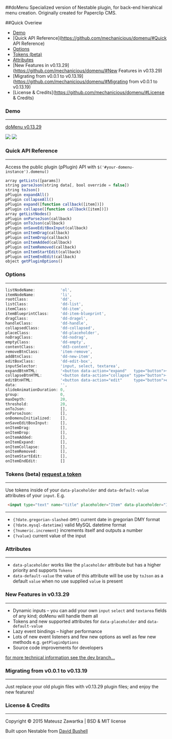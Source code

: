 ##doMenu
Specialized version of Nestable plugin, for back-end hierahical menu creation.
Originally created for Paperclip CMS.

##Quick Overiew
- [Demo](https://github.com/mechanicious/domenu/#Demo)
- [Quick API Reference](https://github.com/mechanicious/domenu/#Quick API Reference)
- [Options](https://github.com/mechanicious/domenu/#Options)
- [Tokens (beta)](https://github.com/mechanicious/domenu/#Tokens (beta))
- [Attributes](https://github.com/mechanicious/domenu/#Attributes)
- [New Features in v0.13.29](https://github.com/mechanicious/domenu/#New Features in v0.13.29)
- [Migrating from v0.0.1 to v0.13.19](https://github.com/mechanicious/domenu/#Migrating from v0.0.1 to v0.13.19)
- [License & Credits](https://github.com/mechanicious/domenu/#License & Credits)

### Demo
---
[doMenu v0.13.29](http://mechanicious.github.io/domenu/)

[![](https://github.com/mechanicious/domenu/blob/gh-pages/domenu-0.0.1-gif.gif?raw=true)](http://mechanicious.github.io/domenu/)
[![](https://raw.githubusercontent.com/mechanicious/domenu/gh-pages/do-menu-events.gif)](http://mechanicious.github.io/domenu/)


### Quick API Reference
---
Access the public plugin (pPlugin) API with `$('#your-domenu-instance').domenu()`
```js
array getLists([params])
string parseJson(string data[, bool override = false])
string toJson()
pPlugin expandAll()
pPlugin collapseAll()
pPlugin expand([function callback([item])])
pPlugin collapse([function callback([item])])
array getListNodes()
pPlugin onParseJson(callback)
pPlugin onToJson(callback)
pPlugin onSaveEditBoxInput(callback)
pPlugin onItemDrag(callback)
pPlugin onItemDrop(callback)
pPlugin onItemAdded(callback)
pPlugin onItemRemoved(callback)
pPlugin onItemStartEdit(callback)
pPlugin onItemEndEdit(callback)
object getPluginOptions()
```

### Options
---
```js
listNodeName:           'ol',
itemNodeName:           'li',
rootClass:              'dd',
listClass:              'dd-list',
itemClass:              'dd-item',
itemBlueprintClass:     'dd-item-blueprint',
dragClass:              'dd-dragel',
handleClass:            'dd-handle',
collapsedClass:         'dd-collapsed',
placeClass:             'dd-placeholder',
noDragClass:            'dd-nodrag',
emptyClass:             'dd-empty',
contentClass:           'dd3-content',
removeBtnClass:         'item-remove',
addBtnClass:            'dd-new-item',
editBoxClass:           'dd-edit-box',
inputSelector:          'input, select, textarea',
expandBtnHTML:          '<button data-action="expand"   type="button">+</button>',
collapseBtnHTML:        '<button data-action="collapse" type="button">-</button>',
editBtnHTML:            '<button data-action="edit"     type="button">edit</button>',
data:                   '',
slideAnimationDuration: 0,
group:                  0,
maxDepth:               20,
threshold:              20,
onToJson:               [],
onParseJson:            [],
onDomenuInitialized:    [],
onSaveEditBoxInput:     [],
onItemDrag:             [],
onItemDrop:             [],
onItemAdded:            [],
onItemExpand:           [],
onItemCollapse:         [],
onItemRemoved:          [],
onItemStartEdit:        [],
onItemEndEdit:          []
```


### Tokens (beta) [request a token](https://github.com/mechanicious/domenu/labels/token-request)
---
Use tokens inside of your `data-placeholder` and `data-default-value` attributes of your `input`. E.g.
```html
 <input type="text" name="title" placeholder="Item" data-placeholder="Item {?numeric.increment}" data-default-value="Item {?numeric.increment}">
```
---
- `{?date.gregorian-slashed-DMY}` current date in gregorian DMY format
- `{?date.mysql-datetime}` valid MySQL datetime format
- `{?numeric.increment}` increments itself and outputs a number
- `{?value}` current value of the input

### Attributes
---
- `data-placeholder` works like the `placeholder` attribute but has a higher priority and supports `Tokens`
- `data-default-value` the value of this attribute will be use by `toJson` as a default `value` when no use supplied `value` is present

### New Features in v0.13.29
---
- Dynamic inputs – you can add your own `input` `select` and `textarea` fields of any kind; doMenu will handle them all
- Tokens and new supported attributes for `data-placeholder` and `data-default-value`
- Lazy event bindings – higher performance
- Lots of new event listeners and few new options as well as few new methods e.g. `getPluginOptions`
- Source code improvements for developers

[for more technical information see the dev branch...](https://github.com/mechanicious/domenu/tree/dev)

### Migrating from v0.0.1 to v0.13.19
---
Just replace your old plugin files with v0.13.29 plugin files; and enjoy the new features!

### License & Credits 
---
Copyright © 2015 Mateusz Zawartka | BSD & MIT license

Built upon Nestable from [David Bushell](http://dbushell.com/)
